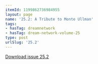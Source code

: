 ```yaml
---
itemId: 1199862736984955
layout: page
name: '25.2: A Tribute to Monte Ullman'
tags:
- hasTag: dreamnetwork
- hasTag: dream-network-volume-25
type: post
urlSlug: '25.2'
---
```

<a href="files/pdfs/Volume_25/25.2_monte_ullman.pdf" download="">Download issue 25.2</a>